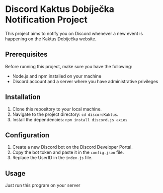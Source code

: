 # Discord Kaktus Dobíječka Notification Project

This project aims to notify you on Discord whenever a new event is happening on the Kaktus Dobíječka website.

## Prerequisites

Before running this project, make sure you have the following:

- Node.js and npm installed on your machine
- Discord account and a server where you have administrative privileges

## Installation

1. Clone this repository to your local machine.
2. Navigate to the project directory: `cd discordKaktus`.
3. Install the dependencies: `npm install discord.js axios`

## Configuration

1. Create a new Discord bot on the Discord Developer Portal.
2. Copy the bot token and paste it in the `config.json` file.
3. Replace the UserID in the `index.js` file.

## Usage

Just run this program on your server
